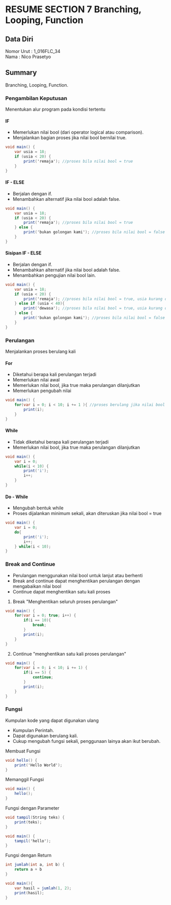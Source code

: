 # RESUME SECTION 7 Branching, Looping, Function

## Data Diri
Nomor Urut  : 1_016FLC_34 <br>
Nama        : Nico Prasetyo

## Summary
Branching, Looping, Function.

### Pengambilan Keputusan
Menentukan alur program pada kondisi tertentu
#### IF
- Memerlukan nilai bool (dari operator logical atau comparison).
- Menjalankan bagian proses jika nilai bool bernilai true.
```cs
void main() {
    var usia = 18;
    if (usia < 20) {
        print('remaja'); //proses bila nilai bool = true
    }
}
```
#### IF - ELSE
- Berjalan dengan if.
- Menambahkan alternatif jika nilai bool adalah false.
```cs
void main() {
    var usia = 18;
    if (usia < 20) {
        print('remaja'); //proses bila nilai bool = true
    } else {
        print('bukan golongan kami'); //proses bila nilai bool = false
    }
}
```

#### Sisipan IF - ELSE
- Berjalan dengan if.
- Menambahkan alternatif jika nilai bool adalah false.
- Menambahkan pengujian nilai bool lain.
```cs
void main() {
    var usia = 18;
    if (usia < 20) {
        print('remaja'); //proses bila nilai bool = true, usia kurang dari 20
    } else if (usia < 40){
        print('dewasa'); //proses bila nilai bool = true, usia kurang dari 40
    } else {
        print('bukan golongan kami'); //proses bila nilai bool = false
    }
}
```

### Perulangan
Menjalankan proses berulang kali

#### For
- Diketahui berapa kali perulangan terjadi 
- Memerlukan nilai awal
- Memerlukan nilai bool, jika true maka perulangan dilanjutkan  
- Memerlukan pengubah nilai
```cs
void main() {
    for(var i = 0; i < 10; i += 1 ){ //proses berulang jika nilai bool = true
        print(i);
    }
}
```

#### While
- Tidak diketahui berapa kali perulangan terjadi
- Memerlukan nilai bool, jika true maka perulangan dilanjutkan
```cs
void main() {
    var i = 0;
    while(i < 10) {
        print('i');
        i++;
    }
}
```

#### Do - While
- Mengubah bentuk while
- Proses dijalankan minimum sekali, akan diteruskan jika nilai bool = true 
```cs
void main() {
    var i = 0;
    do{
        print('i');
        i++;
    } while(i < 10);  
}
```

### Break and Continue
- Perulangan menggunakan nilai bool untuk lanjut atau berhenti
- Break and continue dapat menghentikan perulangan dengan mengabaikan nilai bool
- Continue dapat menghentikan satu kali proses

1. Break "Menghentikan seluruh proses perulangan"
```cs
void main() {
    for(var i = 0; true; i++) {
        if(i == 10){
            break;
        }
        print(i);
    }
}
```
2. Continue "menghentikan satu kali proses perulangan"
```cs
void main() {
    for(var i = 0; i < 10; i += 1) {
        if(i == 5) {
            continue;
        }
        print(i);
    }
}
```
### Fungsi
Kumpulan kode yang dapat digunakan ulang

- Kumpulan Perintah.
- Dapat digunakan berulang kali.
- Cukup mengubah fungsi sekali, penggunaan lainya akan ikut berubah.

Membuat Fungsi
```cs
void hello() {
    print('Hello World');
}
```

Memanggil Fungsi
```cs
void main() {
    hello();
}
```

Fungsi dengan Parameter
```cs
void tampil(String teks) {
    print(teks);
}

void main() {
    tampil('hello');
}
```

Fungsi dengan Return
```cs
int jumlah(int a, int b) {
    return a + b
}

void main(){
    var hasil = jumlah(1, 2);
    print(hasil);
}
```